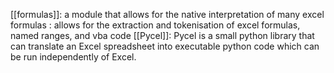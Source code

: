 [[formulas]]: a module that allows for the native interpretation of many excel formulas
: allows for the extraction and tokenisation of excel formulas, named ranges, and vba code
[[Pycel]]: Pycel is a small python library that can translate an Excel spreadsheet into executable python code which can be run independently of Excel.